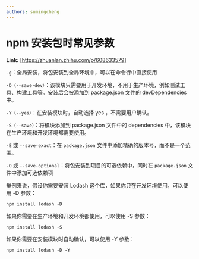 ```yaml
---
authors: sumingcheng
---
```

# npm 安装包时常见参数



 **Link:** [https://zhuanlan.zhihu.com/p/608633579]



`-g`：全局安装，将包安装到全局环境中，可以在命令行中直接使用

`-D（--save-dev）`：该模块只需要用于开发环境，不用于生产环境，例如测试工具、构建工具等。安装后会被添加到 package.json 文件的 devDependencies 中。

`-Y（--yes）`：在安装模块时，自动选择 yes ，不需要用户确认。

`-S（--save）`：将模块添加到 package.json 文件中的 dependencies 中，该模块在生产环境和开发环境都需要使用。

`-E` 或 `--save-exact`：在 `package.json` 文件中添加精确的版本号，而不是一个范围。

`-O` 或 `--save-optional`：将包安装到项目的可选依赖中，同时在 `package.json` 文件中添加可选依赖项

  


举例来说，假设你需要安装 Lodash 这个库，如果你只在开发环境使用，可以使用 -D 参数：

```
npm install lodash -D 
```

如果你需要在生产环境和开发环境都使用，可以使用 -S 参数：

```
npm install lodash -S 
```

如果你需要在安装模块时自动确认，可以使用 -Y 参数：

```
npm install lodash -D -Y 
```
